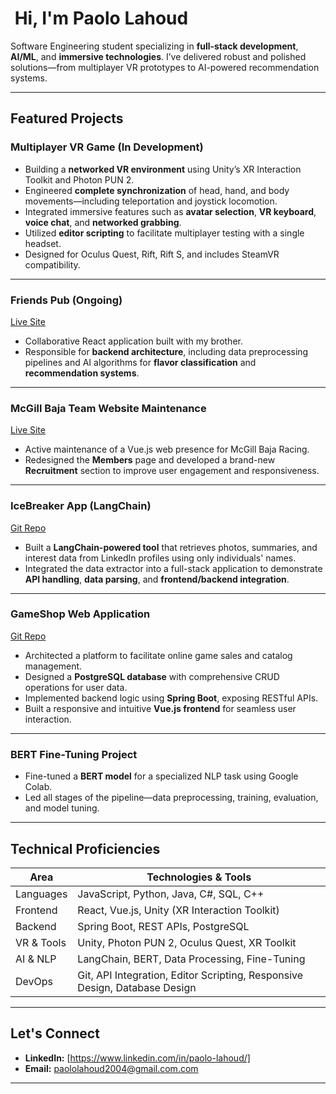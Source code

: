 # ​ Hi, I'm Paolo Lahoud

Software Engineering student specializing in **full-stack development**, **AI/ML**, and **immersive technologies**. I’ve delivered robust and polished solutions—from multiplayer VR prototypes to AI-powered recommendation systems.

---

##  Featured Projects

### **Multiplayer VR Game (In Development)**   
- Building a **networked VR environment** using Unity’s XR Interaction Toolkit and Photon PUN 2.  
- Engineered **complete synchronization** of head, hand, and body movements—including teleportation and joystick locomotion.  
- Integrated immersive features such as **avatar selection**, **VR keyboard**, **voice chat**, and **networked grabbing**.  
- Utilized **editor scripting** to facilitate multiplayer testing with a single headset.  
- Designed for Oculus Quest, Rift, Rift S, and includes SteamVR compatibility.  

---

### **Friends Pub (Ongoing)**  
[Live Site](https://friends-pub.com/)  
- Collaborative React application built with my brother.  
- Responsible for **backend architecture**, including data preprocessing pipelines and AI algorithms for **flavor classification** and **recommendation systems**.

---

### **McGill Baja Team Website Maintenance**  
[Live Site](https://baja.mcgilleus.ca/)  
- Active maintenance of a Vue.js web presence for McGill Baja Racing.  
- Redesigned the **Members** page and developed a brand-new **Recruitment** section to improve user engagement and responsiveness.

---

### **IceBreaker App (LangChain)**  
[Git Repo](https://github.com/Gommo203/IceBreaker)
- Built a **LangChain-powered tool** that retrieves photos, summaries, and interest data from LinkedIn profiles using only individuals' names.  
- Integrated the data extractor into a full-stack application to demonstrate **API handling**, **data parsing**, and **frontend/backend integration**.

---

### **GameShop Web Application**  
[Git Repo](https://github.com/McGill-ECSE321-Fall2024/project-group-11)
- Architected a platform to facilitate online game sales and catalog management.  
- Designed a **PostgreSQL database** with comprehensive CRUD operations for user data.  
- Implemented backend logic using **Spring Boot**, exposing RESTful APIs.  
- Built a responsive and intuitive **Vue.js frontend** for seamless user interaction.

---

### **BERT Fine-Tuning Project**  
- Fine-tuned a **BERT model** for a specialized NLP task using Google Colab.  
- Led all stages of the pipeline—data preprocessing, training, evaluation, and model tuning.

---

##  Technical Proficiencies

| Area        | Technologies & Tools                                                                 |
|-------------|--------------------------------------------------------------------------------------|
| Languages   | JavaScript, Python, Java, C#, SQL, C++                                               |
| Frontend    | React, Vue.js, Unity (XR Interaction Toolkit)                                        |
| Backend     | Spring Boot, REST APIs, PostgreSQL                                                   |
| VR & Tools  | Unity, Photon PUN 2, Oculus Quest, XR Toolkit                                        |
| AI & NLP    | LangChain, BERT, Data Processing, Fine-Tuning                                        |
| DevOps      | Git, API Integration, Editor Scripting, Responsive Design, Database Design           |

---

##  Let's Connect

- **LinkedIn:** [https://www.linkedin.com/in/paolo-lahoud/]    
- **Email:** paololahoud2004@gmail.com.com  

---

